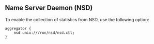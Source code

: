 ## Name Server Daemon (NSD)

To enable the collection of statistics from NSD, use the following option:
```
aggregator {
    nsd unix:///run/nsd/nsd.ctl;
}
```
